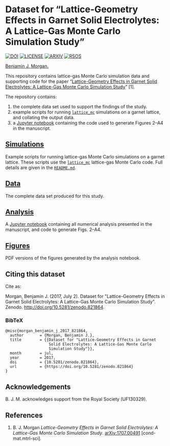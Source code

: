 # Dataset for &ldquo;Lattice-Geometry Effects in Garnet Solid Electrolytes: A Lattice-Gas Monte Carlo Simulation Study&rdquo;

[![DOI](https://zenodo.org/badge/93930678.svg)](https://zenodo.org/badge/latestdoi/93930678)
[![LICENSE](https://img.shields.io/badge/LICENSE-CC%20BY--SA%204.0-lightgrey.svg)](https://creativecommons.org/licenses/by-sa/4.0/)
[![ARXIV](https://img.shields.io/badge/arXiv-1707.00491-yellow.svg)](https://arxiv.org/abs/1707.00491)
[![RSOS](https://img.shields.io/badge/manuscript%20DOI-10.1098%2Frsos.170824-yellow.svg)](http://dx.doi.org/10.1098/rsos.170824)

[Benjamin J. Morgan.](http://orcid.org/0000-0002-3056-8233)

This repository contains lattice-gas Monte Carlo simulation data and supporting code for the paper &ldquo;[Lattice-Geometry Effects in Garnet Solid Electrolytes: A Lattice-Gas Monte Carlo Simulation Study](http://dx.doi.org/10.1098/rsos.170824)&rdquo; [1].

The repository contains:
1. the complete data set used to support the findings of the study.
2. example scripts for running [`lattice_mc`](http://joss.theoj.org/papers/6940b7bb0d59be86b8823a10780caae0) simulations on a garnet lattice, and collating the output data.
3. a [Jupyter notebook](analysis/garnet_LGMC.ipynb) containing the code used to generate Figures 2&ndash;A4 in the manuscript.

## [Simulations](simulations)

Example scripts for running lattice-gas Monte Carlo simulations on a garnet lattice. These scripts use the [`lattice_mc`](http://joss.theoj.org/papers/6940b7bb0d59be86b8823a10780caae0) lattice-gas Monte Carlo code. Full details are given in the [`README.md`](simulations/README.md).

## [Data](data)

The complete data set produced for this study.

## [Analysis](analysis)

A [Jupyter notebook](analysis/garnet_LGMC.ipynb) containing all numerical analysis presented in the manuscript, and code to generate Figs. 2&ndash;A4.

## [Figures](figures)
PDF versions of the figures generated by the analysis notebook.

## Citing this dataset

Cite as:

Morgan, Benjamin J. (2017, July 2). Dataset for "Lattice-Geometry Effects in Garnet Solid Electrolytes: A Lattice-Gas Monte Carlo Simulation Study". Zenodo. http://doi.org/10.5281/zenodo.821864.

### BibTeX

```
@misc{morgan_benjamin_j_2017_821864,
  author       = {Morgan, Benjamin J.},
  title        = {{Dataset for "Lattice-Geometry Effects in Garnet 
                   Solid Electrolytes: A Lattice-Gas Monte Carlo
                   Simulation Study"}},
  month        = jul,
  year         = 2017,
  doi          = {10.5281/zenodo.821864},
  url          = {https://doi.org/10.5281/zenodo.821864}
}
```

## Acknowledgements
B. J. M. acknowledges support from the Royal Society (UF130329).

## References

1. B. J. Morgan *Lattice-Geometry Effects in Garnet Solid Electrolytes: A Lattice-Gas Monte Carlo Simulation Study*. [arXiv:1707.00491](https://arxiv.org/abs/1707.00491) \[cond-mat.mtrl-sci\].

